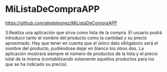 # MiListaDeCompraAPP
https://github.com/aledeleonez/MiListaDeCompraAPP

3.Realiza una aplicación que sirva como lista de la compra. El usuario podrá introducir tanto el nombre del producto como la cantidad y su precio aproximado. Hay que tener en cuenta que el único dato obligatorio será el nombre del producto, pudiéndose dejar en blanco los otros dos. La aplicación mostrará siempre el número de productos de la lista y el precio total de la misma (contabilizando solamente aquellos productos para los que se ha indicado su precio).
